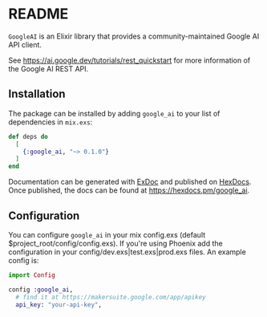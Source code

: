 # README

`GoogleAI` is an Elixir library that provides a community-maintained Google AI API client.

See https://ai.google.dev/tutorials/rest_quickstart for more information of the Google AI REST API.


## Installation

The package can be installed by adding `google_ai` to your list of dependencies in `mix.exs`:

```elixir
def deps do
  [
    {:google_ai, "~> 0.1.0"}
  ]
end
```

Documentation can be generated with [ExDoc](https://github.com/elixir-lang/ex_doc)
and published on [HexDocs](https://hexdocs.pm). Once published, the docs can
be found at <https://hexdocs.pm/google_ai>.

## Configuration
You can configure `google_ai` in your mix config.exs (default $project_root/config/config.exs). If you're using Phoenix add the configuration in your config/dev.exs|test.exs|prod.exs files. An example config is:

```elixir
import Config

config :google_ai,
  # find it at https://makersuite.google.com/app/apikey
  api_key: "your-api-key",

```

